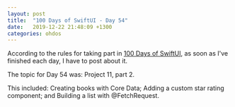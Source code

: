 ```yaml
---
layout: post
title:  "100 Days of SwiftUI - Day 54"
date:   2019-12-22 21:48:09 +1300
categories: ohdos
---
```

According to the rules for taking part in [100 Days of SwiftUI](https://www.hackingwithswift.com/100/swiftui), as soon as I've finished each day, I have to post about it.

The topic for Day 54 was: Project 11, part 2.

This included: Creating books with Core Data; Adding a custom star rating component; and Building a list with @FetchRequest.
